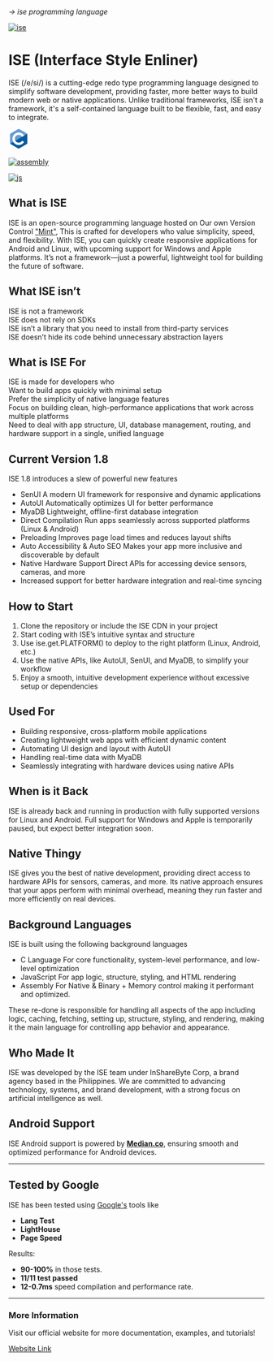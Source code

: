 <i>-> ise programming language</i>


<a href="https://ise.web.app" target="_blank" rel="noreferrer"> <img src="https://ise.web.app/icon/1.png" alt="ise" width="40" height="40"/> </a>

# ISE (Interface Style Enliner)

ISE (/e/si/) is a cutting-edge redo type programming language designed to simplify software development, providing faster, more better ways to build modern web or native applications. Unlike traditional frameworks, ISE isn't a framework, it's a self-contained language built to be flexible, fast, and easy to integrate.

<p align="left">
  
  <a href="https://www.cprogramming.com/" target="_blank" rel="noreferrer"> <img src="https://raw.githubusercontent.com/devicons/devicon/master/icons/c/c-original.svg" alt="c" width="40" height="40"/> </a>

<a href="https://www.ibm.com/docs/en/aix/7.3?topic=aix-assembler-language-reference" target="_blank" rel="noreferrer"> <img src="https://static-00.iconduck.com/assets.00/file-type-assembly-icon-256x256-b4mbs5dp.png" alt="assembly" width="40" height="40"/> </a>

<a href="https://developer.mozilla.org/en-US/docs/Web/JavaScript" target="_blank" rel="noreferrer"> <img src="https://encrypted-tbn0.gstatic.com/images?q=tbn:ANd9GcQEYRKINm5PSTurKl9UP1j8if4D1daZsFNGmFcd57CP4A&s" alt="js" width="40" height="40"/> </a>
</p>

## What is ISE
ISE is an open-source programming language hosted on Our own Version Control ["Mint"](https://ise.web.app), This is crafted for developers who value simplicity, speed, and flexibility. With ISE, you can quickly create responsive applications for Android and Linux, with upcoming support for Windows and Apple platforms. It’s not a framework—just a powerful, lightweight tool for building the future of software.

## What ISE isn’t
ISE is not a framework  
ISE does not rely on SDKs  
ISE isn’t a library that you need to install from third-party services  
ISE doesn’t hide its code behind unnecessary abstraction layers  

## What is ISE For
ISE is made for developers who  
Want to build apps quickly with minimal setup  
Prefer the simplicity of native language features  
Focus on building clean, high-performance applications that work across multiple platforms  
Need to deal with app structure, UI, database management, routing, and hardware support in a single, unified language  

## Current Version 1.8  
ISE 1.8 introduces a slew of powerful new features  
- SenUI A modern UI framework for responsive and dynamic applications  
- AutoUI Automatically optimizes UI for better performance  
- MyaDB Lightweight, offline-first database integration  
- Direct Compilation Run apps seamlessly across supported platforms (Linux & Android)  
- Preloading Improves page load times and reduces layout shifts  
- Auto Accessibility & Auto SEO Makes your app more inclusive and discoverable by default  
- Native Hardware Support Direct APIs for accessing device sensors, cameras, and more  
- Increased support for better hardware integration and real-time syncing  

## How to Start
1. Clone the repository or include the ISE CDN in your project  
2. Start coding with ISE’s intuitive syntax and structure  
3. Use ise.get.PLATFORM() to deploy to the right platform (Linux, Android, etc.)  
4. Use the native APIs, like AutoUI, SenUI, and MyaDB, to simplify your workflow  
5. Enjoy a smooth, intuitive development experience without excessive setup or dependencies  

## Used For
- Building responsive, cross-platform mobile applications  
- Creating lightweight web apps with efficient dynamic content  
- Automating UI design and layout with AutoUI  
- Handling real-time data with MyaDB  
- Seamlessly integrating with hardware devices using native APIs  

## When is it Back
ISE is already back and running in production with fully supported versions for Linux and Android. Full support for Windows and Apple is temporarily paused, but expect better integration soon.

## Native Thingy
ISE gives you the best of native development, providing direct access to hardware APIs for sensors, cameras, and more. Its native approach ensures that your apps perform with minimal overhead, meaning they run faster and more efficiently on real devices.

## Background Languages
ISE is built using the following background languages  
- C Language For core functionality, system-level performance, and low-level optimization  
- JavaScript For app logic, structure, styling, and HTML rendering
- Assembly For Native & Binary + Memory control making it performant and optimized.

These re-done is responsible for handling all aspects of the app including logic, caching, fetching, setting up, structure, styling, and rendering, making it the main language for controlling app behavior and appearance.

## Who Made It
ISE was developed by the ISE team under InShareByte Corp, a brand agency based in the Philippines. We are committed to advancing technology, systems, and brand development, with a strong focus on artificial intelligence as well.

## Android Support
ISE Android support is powered by [**Median.co**](https://median.co), ensuring smooth and optimized performance for Android devices.

---

## Tested by Google

ISE has been tested using [Google's](https://google.com) tools like

- **Lang Test**
- **LightHouse**
- **Page Speed**

Results:

- **90-100%** in those tests.
- **11/11 test passed**
- **12-0.7ms** speed compilation and performance rate.

---

### More Information
Visit our official website for more documentation, examples, and tutorials!

[Website Link](https://ise.web.app)
